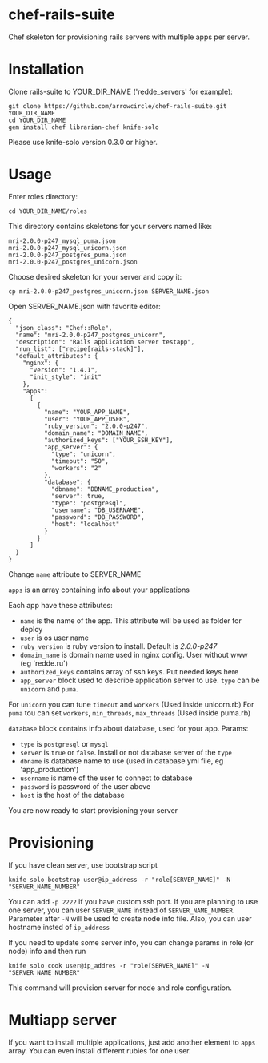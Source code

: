 chef-rails-suite
================

Chef skeleton for provisioning rails servers with multiple apps per server.

# Installation
Clone rails-suite to YOUR_DIR_NAME ('redde_servers' for example):
	
	git clone https://github.com/arrowcircle/chef-rails-suite.git YOUR_DIR_NAME
	cd YOUR_DIR_NAME
	gem install chef librarian-chef knife-solo

Please use knife-solo version 0.3.0 or higher.
	
# Usage
Enter roles directory:

	cd YOUR_DIR_NAME/roles
	
This directory contains skeletons for your servers named like:

	mri-2.0.0-p247_mysql_puma.json
	mri-2.0.0-p247_mysql_unicorn.json
	mri-2.0.0-p247_postgres_puma.json
	mri-2.0.0-p247_postgres_unicorn.json
	
Choose desired skeleton for your server and copy it:

	cp mri-2.0.0-p247_postgres_unicorn.json SERVER_NAME.json
	
Open SERVER_NAME.json with favorite editor:

	{
  	  "json_class": "Chef::Role",
      "name": "mri-2.0.0-p247_postgres_unicorn",
      "description": "Rails application server testapp",
      "run_list": ["recipe[rails-stack]"],
      "default_attributes": {
        "nginx": {
          "version": "1.4.1",
          "init_style": "init"
        },
        "apps":
          [
            {
              "name": "YOUR_APP_NAME",
              "user": "YOUR_APP_USER",
              "ruby_version": "2.0.0-p247",
              "domain_name": "DOMAIN_NAME",
              "authorized_keys": ["YOUR_SSH_KEY"],
              "app_server": {
                "type": "unicorn",
                "timeout": "50",
                "workers": "2"
              },
              "database": {
                "dbname": "DBNAME_production",
                "server": true,
                "type": "postgresql",
                "username": "DB_USERNAME",
                "password": "DB_PASSWORD",
                "host": "localhost"
              }
            }
          ]
      }
    }
    
Change `name` attribute to SERVER_NAME

`apps` is an array containing info about your applications

Each app have these attributes:

* `name` is the name of the app. This attribute will be used as folder for deploy
* `user` is os user name
* `ruby_version` is ruby version to install. Default is *2.0.0-p247*
* `domain_name` is domain name used in nginx config. User without www (eg 'redde.ru')
* `authorized_keys` contains array of ssh keys. Put needed keys here
* `app_server` block used to describe application server to use. `type` can be `unicorn` and `puma`.

For `unicorn` you can tune `timeout` and `workers` (Used inside unicorn.rb)
For `puma` tou can set `workers`, `min_threads`, `max_threads` (Used inside puma.rb)

`database` block contains info about database, used for your app. Params:

* `type` is `postgresql` or `mysql`
* `server` is `true` or `false`. Install or not database server of the `type`
* `dbname` is database name to use (used in database.yml file, eg 'app_production')
* `username` is name of the user to connect to database
* `password` is password of the user above
* `host` is the host of the database

You are now ready to start provisioning your server

# Provisioning
If you have clean server, use bootstrap script

	knife solo bootstrap user@ip_address -r "role[SERVER_NAME]" -N "SERVER_NAME_NUMBER"
	
You can add `-p 2222` if you have custom ssh port. If you are planning to use one server, you can user `SERVER_NAME` instead of `SERVER_NAME_NUMBER`. Parameter after `-N` will be used to create node info file. Also, you can user hostname insted of `ip_address`

If you need to update some server info, you can change params in role (or node) info and then run

	knife solo cook user@ip_addres -r "role[SERVER_NAME]" -N "SERVER_NAME_NUMBER" 

This command will provision server for node and role configuration.

# Multiapp server
If you want to install multiple applications, just add another element to `apps` array. You can even install different rubies for one user.

